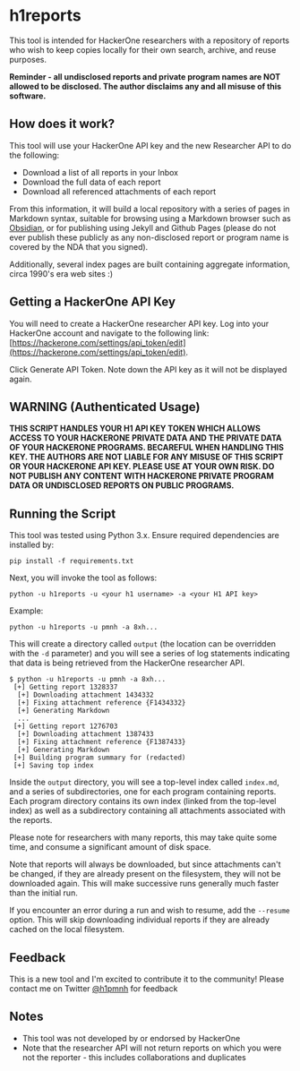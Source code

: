 # h1reports

This tool is intended for HackerOne researchers with a repository of reports who wish to keep copies locally for their own search, archive, and reuse purposes.

**Reminder - all undisclosed reports and private program names are NOT allowed to be disclosed. The author disclaims any and all misuse of this software.**

## How does it work?

This tool will use your HackerOne API key and the new Researcher API to do the following:

 * Download a list of all reports in your Inbox
 * Download the full data of each report
 * Download all referenced attachments of each report

From this information, it will build a local repository with a series of pages in Markdown syntax, suitable for browsing using a Markdown browser such as [Obsidian](https://obsidian.md/), or for publishing using Jekyll and Github Pages (please do not ever publish these publicly as any non-disclosed report or program name is covered by the NDA that you signed).

Additionally, several index pages are built containing aggregate information, circa 1990's era web sites :)

## Getting a HackerOne API Key

You will need to create a HackerOne researcher API key. Log into your HackerOne account and navigate to the following link: [https://hackerone.com/settings/api_token/edit](https://hackerone.com/settings/api_token/edit).

Click Generate API Token. Note down the API key as it will not be displayed again.

## WARNING (Authenticated Usage)
**THIS SCRIPT HANDLES YOUR H1 API KEY TOKEN WHICH ALLOWS ACCESS TO YOUR HACKERONE PRIVATE DATA AND THE PRIVATE DATA OF YOUR HACKERONE PROGRAMS. BECAREFUL WHEN HANDLING THIS KEY. THE AUTHORS ARE NOT LIABLE FOR ANY MISUSE OF THIS SCRIPT OR YOUR HACKERONE API KEY. PLEASE USE AT YOUR OWN RISK. DO NOT PUBLISH ANY CONTENT WITH HACKERONE PRIVATE PROGRAM DATA OR UNDISCLOSED REPORTS ON PUBLIC PROGRAMS.**

## Running the Script

This tool was tested using Python 3.x. Ensure required dependencies are installed by:

```
pip install -f requirements.txt
```

Next, you will invoke the tool as follows:

```
python -u h1reports -u <your h1 username> -a <your H1 API key>
```

Example:

```
python -u h1reports -u pmnh -a 8xh...
```

This will create a directory called `output` (the location can be overridden with the `-d` parameter) and you will see a series of log statements indicating that data is being retrieved from the HackerOne researcher API.

```
$ python -u h1reports -u pmnh -a 8xh...
 [+] Getting report 1328337
  [+] Downloading attachment 1434332
  [+] Fixing attachment reference {F1434332}
  [+] Generating Markdown
  ...
 [+] Getting report 1276703
  [+] Downloading attachment 1387433
  [+] Fixing attachment reference {F1387433}
  [+] Generating Markdown
 [+] Building program summary for (redacted)
 [+] Saving top index
```

Inside the `output` directory, you will see a top-level index called `index.md`, and a series of subdirectories, one for each program containing reports. Each program directory contains its own index (linked from the top-level index) as well as a subdirectory containing all attachments associated with the reports.

Please note for researchers with many reports, this may take quite some time, and consume a significant amount of disk space.

Note that reports will always be downloaded, but since attachments can't be changed, if they are already present on the filesystem, they will not be downloaded again. This will make successive runs generally much faster than the initial run.

If you encounter an error during a run and wish to resume, add the `--resume` option. This will skip downloading individual reports if they are already cached on the local filesystem.

## Feedback

This is a new tool and I'm excited to contribute it to the community! Please contact me on Twitter [@h1pmnh](https://twitter.com/h1pmnh) for feedback

## Notes

 * This tool was not developed by or endorsed by HackerOne
 * Note that the researcher API will not return reports on which you were not the reporter - this includes collaborations and duplicates


